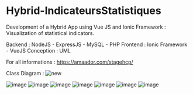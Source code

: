 # Hybrid-IndicateursStatistiques
Development of a Hybrid App using Vue JS and Ionic Framework : Visualization of statistical indicators.

Backend : NodeJS - ExpressJS - MySQL - PHP
Frontend : Ionic Framework - VueJS
Conception : UML 

For all informations  : https://amaador.com/stagehcp/

Class Diagram : 
![new](https://user-images.githubusercontent.com/71513920/233866908-5c529d87-122a-4142-baed-cdf28310a608.PNG)

![image](https://user-images.githubusercontent.com/71513920/233867343-96229997-9155-48b4-a3e6-0c0703fa890c.png)
![image](https://user-images.githubusercontent.com/71513920/233867348-9c36a047-feba-4c09-97d3-5b81752672f9.png)
![image](https://user-images.githubusercontent.com/71513920/233867371-01a2dca4-482d-4b7d-b5fa-a22d013ac230.png)
![image](https://user-images.githubusercontent.com/71513920/233867385-cf719034-0e01-495a-a85c-ecb3167b8e68.png)
![image](https://user-images.githubusercontent.com/71513920/233867411-6d4f8994-1661-4932-87e8-2e138e5b6bba.png)
![image](https://user-images.githubusercontent.com/71513920/233867427-e1f4e7fa-293f-4e2d-807f-4db345429d9d.png)
![image](https://user-images.githubusercontent.com/71513920/233867440-53f96b67-c26b-47d3-84cd-fcf44ae45949.png)
